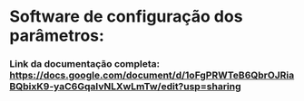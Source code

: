 # Software de configuração dos parâmetros:
### Link da documentação completa: https://docs.google.com/document/d/1oFgPRWTeB6QbrOJRiaBQbixK9-yaC6GqalvNLXwLmTw/edit?usp=sharing

